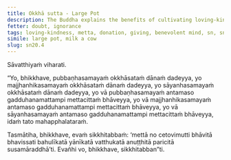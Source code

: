 ```yaml
---
title: Okkhā sutta - Large Pot
description: The Buddha explains the benefits of cultivating loving-kindness compared to giving donations.
fetter: doubt, ignorance
tags: loving-kindness, metta, donation, giving, benevolent mind, sn, sn12-21, sn20
simile: large pot, milk a cow
slug: sn20.4
---
```


Sāvatthiyaṁ viharati.

“Yo, bhikkhave, pubbaṇhasamayaṁ okkhāsataṁ dānaṁ dadeyya, yo majjhanhikasamayaṁ okkhāsataṁ dānaṁ dadeyya, yo sāyanhasamayaṁ okkhāsataṁ dānaṁ dadeyya, yo vā pubbaṇhasamayaṁ antamaso gadduhanamattampi mettacittaṁ bhāveyya, yo vā majjhanhikasamayaṁ antamaso gadduhanamattampi mettacittaṁ bhāveyya, yo vā sāyanhasamayaṁ antamaso gadduhanamattampi mettacittaṁ bhāveyya, idaṁ tato mahapphalataraṁ.

Tasmātiha, bhikkhave, evaṁ sikkhitabbaṁ: ‘mettā no cetovimutti bhāvitā bhavissati bahulīkatā yānīkatā vatthukatā anuṭṭhitā paricitā susamāraddhā’ti. Evañhi vo, bhikkhave, sikkhitabban”ti.

